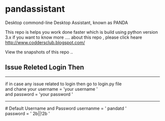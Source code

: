 # pandassistant
<section> 
  <p>Desktop commond-line Desktop Assistant, known as PANDA 
  </p>
  
</secation>

This repo is helps you work done faster 
which is build using python version 3.x 
if you want to know more .... 
about this repo , please click heare 
http://www.coddersclub.blogspot.com/ 


View the snapshots of this repo .. 

# Issue Releted Login Then  
<hr>
if in case any issue related to login then go to login.py file <br>
and chane your username = 'your username '<br>
and password = 'your password ' <br>
<hr>
# Default Username  and Password 
usernanme = ' pandatd '<br>
password = ' 2b||!2b '

